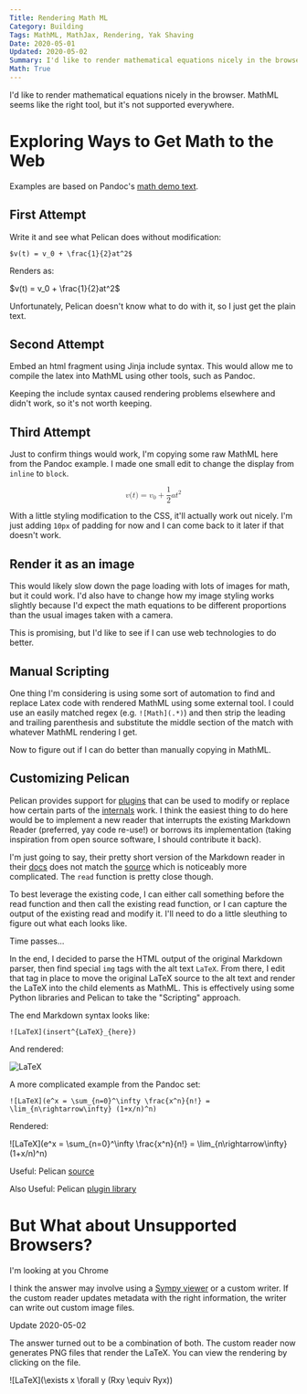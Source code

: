 ```yaml
---
Title: Rendering Math ML
Category: Building
Tags: MathML, MathJax, Rendering, Yak Shaving
Date: 2020-05-01
Updated: 2020-05-02
Summary: I'd like to render mathematical equations nicely in the browser. MathML seems like the right tool, but it's not supported everywhere.
Math: True
---
```


I'd like to render mathematical equations nicely in the browser. MathML
seems like the right tool, but it's not supported everywhere.

# Exploring Ways to Get Math to the Web

Examples are based on Pandoc's [math demo
text](https://pandoc.org/demo/math.text).

## First Attempt

Write it and see what Pelican does without modification:

`$v(t) = v_0 + \frac{1}{2}at^2$`

Renders as:

$v(t) = v_0 + \frac{1}{2}at^2$

Unfortunately, Pelican doesn't know what to do with it, so I just get the plain
text.

## Second Attempt

Embed an html fragment using Jinja include syntax. This would allow me to
compile the latex into MathML using other tools, such as Pandoc.

Keeping the include syntax caused rendering problems elsewhere and didn't work,
so it's not worth keeping.

## Third Attempt

Just to confirm things would work, I'm copying some raw MathML here from the
Pandoc example. I made one small edit to change the display from `inline` to
`block`.

<math display="block" xmlns="http://www.w3.org/1998/Math/MathML"><semantics><mrow><mi>v</mi><mo stretchy="false" form="prefix">(</mo><mi>t</mi><mo stretchy="false" form="postfix">)</mo><mo>=</mo><msub><mi>v</mi><mn>0</mn></msub><mo>+</mo><mfrac><mn>1</mn><mn>2</mn></mfrac><mi>a</mi><msup><mi>t</mi><mn>2</mn></msup></mrow><annotation encoding="application/x-tex">v(t) = v_0 + \frac{1}{2}at^2</annotation></semantics></math>

With a little styling modification to the CSS, it'll actually work out nicely.
I'm just adding `10px` of padding for now and I can come back to it later if
that doesn't work.

## Render it as an image

This would likely slow down the page loading with lots of images for math, but
it could work. I'd also have to change how my image styling works slightly
because I'd expect the math equations to be different proportions than the usual
images taken with a camera.

This is promising, but I'd like to see if I can use web technologies to do
better.

## Manual Scripting

One thing I'm considering is using some sort of automation to find and replace
Latex code with rendered MathML using some external tool. I could use an easily
matched regex (e.g. `![Math](.*)`) and then strip the leading and trailing
parenthesis and substitute the middle section of the match with whatever MathML
rendering I get.

Now to figure out if I can do better than manually copying in MathML.

## Customizing Pelican

Pelican provides support for
[plugins](https://docs.getpelican.com/en/4.0.1/plugins.html) that can be used to
modify or replace how certain parts of the
[internals](https://docs.getpelican.com/en/4.0.1/internals.html) work. I think
the easiest thing to do here would be to implement a new reader that interrupts
the existing Markdown Reader (preferred, yay code re-use!) or borrows its 
implementation (taking inspiration from open source software, I should 
contribute it back).

I'm just going to say, their pretty short version of the Markdown reader in
their
[docs](https://docs.getpelican.com/en/4.0.1/internals.html#how-to-implement-a-new-reader)
does not match the
[source](https://github.com/getpelican/pelican/blob/e87717d27c8689ae288d1ab244648f38d20e3ddf/pelican/readers.py#L281-L343)
which is noticeably more complicated. The `read` function is pretty close
though.

To best leverage the existing code, I can either call something before the read
function and then call the existing read function, or I can capture the output
of the existing read and modify it. I'll need to do a little sleuthing to figure
out what each looks like.

Time passes...

In the end, I decided to parse the HTML output of the original Markdown parser,
then find special `img` tags with the alt text `LaTeX`. From there, I edit that
tag in place to move the original LaTeX source to the alt text and render the
LaTeX into the child elements as MathML. This is effectively using some Python
libraries and Pelican to take the "Scripting" approach.

The end Markdown syntax looks like:

`![LaTeX](insert^{LaTeX}_{here})`

And rendered:

![LaTeX](insert^{LaTeX}_{here})

A more complicated example from the Pandoc set:

`![LaTeX](e^x = \sum_{n=0}^\infty \frac{x^n}{n!} = \lim_{n\rightarrow\infty} (1+x/n)^n)`

Rendered:

![LaTeX](e^x = \sum_{n=0}^\infty \frac{x^n}{n!} = \lim_{n\rightarrow\infty} (1+x/n)^n)

Useful: Pelican [source](https://github.com/getpelican/pelican)

Also Useful: Pelican [plugin library](https://github.com/getpelican/pelican-plugins)

# But What about Unsupported Browsers?

I'm looking at you Chrome

I think the answer may involve using a [Sympy
viewer](https://stackoverflow.com/questions/1381741/converting-latex-code-to-images-or-other-displayble-format-with-python)
or a custom writer. If the custom reader updates metadata with the right
information, the writer can write out custom image files.

Update 2020-05-02

The answer turned out to be a combination of both. The custom reader now
generates PNG files that render the LaTeX. You can view the rendering by
clicking on the file.

![LaTeX](\exists x \forall y (Rxy \equiv Ryx))


